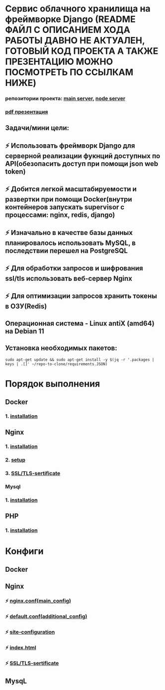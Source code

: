 # Сервис облачного хранилища на фреймворке Django (README ФАЙЛ С ОПИСАНИЕМ ХОДА РАБОТЫ ДАВНО НЕ АКТУАЛЕН, ГОТОВЫЙ КОД ПРОЕКТА А ТАКЖЕ ПРЕЗЕНТАЦИЮ МОЖНО ПОСМОТРЕТЬ ПО ССЫЛКАМ НИЖЕ)
### репозитории проекта: [main server](https://github.com/Z0DEN/myproject), [node server](https://github.com/Z0DEN/node_backend) 
### [pdf презентация](https://github.com/Z0DEN/Docker-server/blob/main/cloud.pdf)
## Задачи/мини цели:
## ⚡ Использовать фреймворк Django для серверной реализации фукнций доступных по API(обезопасить доступ при помощи json web token)
## ⚡ Добится легкой масштабируемости и развертки при помощи Docker(внутри контейнеров запускать supervisor с процессами: nginx, redis, django)
## ⚡ Изначально в качестве базы данных планировалось использовать MySQL, в последствии перешел на PostgreSQL
## ⚡ Для обработки запросов и шифрования ssl/tls использовать веб-сервер Nginx
## ⚡ Для оптимизации запросов хранить токены в ОЗУ(Redis)

## Операционная система - Linux antiX (amd64) на Debian 11
## Установка необходимых пакетов:
```
sudo apt-get update && sudo apt-get install -y $(jq -r '.packages | keys | .[]' ~/repo-to-clone/requirements.JSON)
```
# Порядок выполнения
## Docker
### 1. [installation](https://github.com/Z0DEN/Docker-server/blob/7415bd16205cb48d3fb8d2251f67af9a511abe7e/Docker/Installation.md#L1)
## Nginx
### 1. [installation](https://github.com/Z0DEN/Docker-server/blob/7415bd16205cb48d3fb8d2251f67af9a511abe7e/Nginx/Installation.md#L14)
### 2. [setup](https://github.com/Z0DEN/Docker-server/blob/7415bd16205cb48d3fb8d2251f67af9a511abe7e/Nginx/Setup.md)
### 3. [SSL/TLS-sertificate](https://github.com/Z0DEN/Docker-server/blob/main/Nginx/SSL_TLS-sertificates.md)
### Mysql
### 1. [installation](https://github.com/Z0DEN/Docker-server/blob/main/MariaDB/Install.md)
## PHP
### 1. [installation](https://github.com/Z0DEN/Docker-server/blob/main/PHP/Install.md)
# Конфиги
## Docker
## Nginx
### ⚡ [nginx.conf(main_config)](https://github.com/Z0DEN/Docker-server/blob/daeb39d3690642f73307d3f726a1a2554e436ad3/Nginx/configs/nginx.conf(main_config).md)  
### ⚡ [default.conf(additional_config)](https://github.com/Z0DEN/Docker-server/blob/daeb39d3690642f73307d3f726a1a2554e436ad3/Nginx/configs/default.conf(additional_config).md)  
### ⚡ [site-configuration](https://github.com/Z0DEN/Docker-server/blob/daeb39d3690642f73307d3f726a1a2554e436ad3/Nginx/configs/site-configuration.md)  
### ⚡ [index.html](https://github.com/Z0DEN/Docker-server/blob/daeb39d3690642f73307d3f726a1a2554e436ad3/Nginx/configs/site-configuration.md)
### ⚡ [SSL/TLS-sertificate](https://github.com/Z0DEN/Docker-server/blob/main/Nginx/SSL_TLS-sertificates.md)
## MysqL

